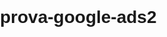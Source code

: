 # prova-google-ads2
<!DOCTYPE html>
<html lang="en">
<head>
    <meta charset="UTF-8">
    <meta name="viewport" content="width=device-width, initial-scale=1.0">
    <title>Sito di Prova</title>
    <style>
        body {
            font-family: Arial, sans-serif;
            margin: 0;
            padding: 0;
            box-sizing: border-box;
        }
        .navbar {
            background-color: #333;
            overflow: hidden;
        }
        .navbar a {
            float: left;
            display: block;
            color: #f2f2f2;
            text-align: center;
            padding: 14px 20px;
            text-decoration: none;
        }
        .navbar a:hover {
            background-color: #ddd;
            color: black;
        }
        .container {
            padding: 20px;
        }
        .footer {
            background-color: #333;
            color: white;
            text-align: center;
            padding: 10px;
            position: fixed;
            bottom: 0;
            width: 100%;
        }
        .image-section {
            display: flex;
            justify-content: space-around;
            margin: 20px 0;
        }
        .image-section img {
            max-width: 30%;
            height: auto;
        }
    </style>
    <!-- Google tag (gtag.js) -->
    <script async src="https://www.googletagmanager.com/gtag/js?id=AW-16641954077"></script>
    <script>
      window.dataLayer = window.dataLayer || [];
      function gtag(){dataLayer.push(arguments);}
      gtag('js', new Date());

      gtag('config', 'AW-16641954077');
    </script>
</head>
<body>
    <div class="navbar">
        <a href="#home">Home</a>
        <a href="#about">About</a>
        <a href="#contact">Contact</a>
    </div>
    
    <div class="container">
        <h1>Benvenuto al Sito di Prova</h1>
        <p>Questo è un sito di prova creato per testare le campagne Google Ads.</p>

        <h2>Scarpe da Donna</h2>
        <p>Esplora la nostra collezione di scarpe da donna. Abbiamo una vasta gamma di opzioni, tra cui scarpe da donna alte, scarpe da donna aperte, scarpe da donna ballerine, e scarpe da donna col tacco. Le nostre scarpe da donna sono anche disponibili in versioni comode e di marca, ideali per ogni occasione. Se stai cercando qualcosa di speciale, scopri le nostre scarpe da donna eleganti, perfette per eventi formali, e le scarpe da donna estive, inclusi modelli estivi eleganti per le giornate più calde.</p>
        
        <div class="image-section">
            <img src="https://via.placeholder.com/300?text=Scarpe+Donna+1" alt="Scarpe Donna 1">
            <img src="https://via.placeholder.com/300?text=Scarpe+Donna+2" alt="Scarpe Donna 2">
        </div>

        <h2>Abiti e Vestiti da Donna</h2>
        <p>La nostra collezione di abiti e vestiti da donna è pensata per soddisfare ogni tua esigenza. Trova abiti da cerimonia donna, abiti da sera, e abiti da sera donna per eventi speciali. Per un look sofisticato, prova un abito lungo cerimonia. Se stai cercando qualcosa di più casual, esplora la nostra gamma di vestiti donna, vestiti eleganti donna, e vestiti lunghi estivi. Abbiamo anche una selezione di vestiti per cerimonie donna, perfetti per ogni occasione speciale.</p>
        
        <div class="image-section">
            <img src="https://via.placeholder.com/300?text=Abito+Donna" alt="Abito Donna">
        </div>
    </div>

    <div class="footer">
        <p>Footer del Sito di Prova</p>
    </div>
</body>
</html>
